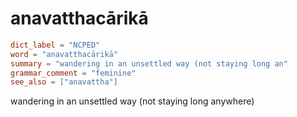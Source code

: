 # anavatthacārikā

``` toml
dict_label = "NCPED"
word = "anavatthacārikā"
summary = "wandering in an unsettled way (not staying long an"
grammar_comment = "feminine"
see_also = ["anavattha"]
```

wandering in an unsettled way (not staying long anywhere)


